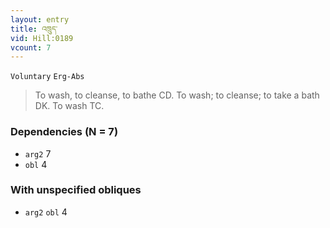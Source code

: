 ```yaml
---
layout: entry
title: འཁྲུད་
vid: Hill:0189
vcount: 7
---
```

`Voluntary` `Erg-Abs`
> To wash, to cleanse, to bathe CD\.
 To wash; to cleanse; to take a bath DK\.
 To wash TC\.

### Dependencies (N = 7)
* `arg2` 7
* `obl` 4


### With unspecified obliques
* `arg2` `obl` 4


